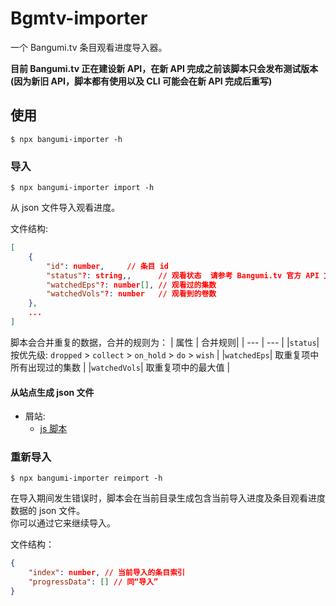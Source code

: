 # Bgmtv-importer

一个 Bangumi.tv 条目观看进度导入器。

**目前 Bangumi.tv 正在建设新 API，在新 API 完成之前该脚本只会发布测试版本(因为新旧 API，脚本都有使用以及 CLI 可能会在新 API 完成后重写)**

## 使用
```shell
$ npx bangumi-importer -h
```

### 导入

```shell
$ npx bangumi-importer import -h
```

从 json 文件导入观看进度。

文件结构:

```json
[   
    {
        "id": number,     // 条目 id
        "status"?: string,,      // 观看状态  请参考 Bangumi.tv 官方 API 文档，默认为 'wish'
        "watchedEps"?: number[], // 观看过的集数
        "watchedVols"?: number   // 观看到的卷数
    }, 
    ...
]
```

脚本会合并重复的数据，合并的规则为： 
| 属性 | 合并规则|
| --- | --- | 
|`status`| 按优先级:  `dropped` > `collect` > `on_hold` > `do` > `wish` |
|`watchedEps`| 取重复项中所有出现过的集数   |
|`watchedVols`| 取重复项中的最大值  |

#### 从站点生成 json 文件
- 屑站: 
    - [js 脚本](https://gist.github.com/1574242600/6093d1fec38a16355c8df17f084e55e9)


### 重新导入

```shell 
$ npx bangumi-importer reimport -h
```

在导入期间发生错误时，脚本会在当前目录生成包含当前导入进度及条目观看进度数据的 json 文件。  
你可以通过它来继续导入。


文件结构：
```json
{
    "index": number, // 当前导入的条目索引
    "progressData": [] // 同“导入”
}
```